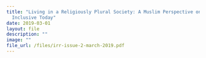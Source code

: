 ```yaml
---
title: "Living in a Religiously Plural Society: A Muslim Perspective on Being
  Inclusive Today"
date: 2019-03-01
layout: file
description: ""
image: ""
file_url: /files/irr-issue-2-march-2019.pdf
---
```

